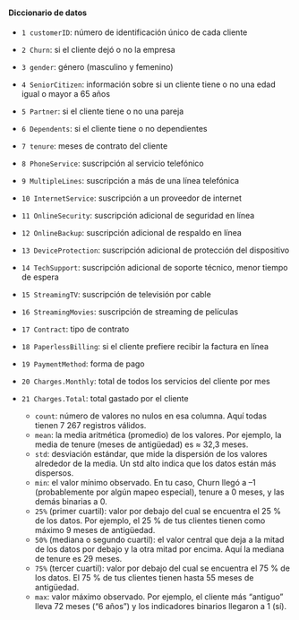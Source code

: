 #### Diccionario de datos

- `1 customerID`: número de identificación único de cada cliente
- `2 Churn`: si el cliente dejó o no la empresa
- `3 gender`: género (masculino y femenino)
- `4 SeniorCitizen`: información sobre si un cliente tiene o no una edad igual o mayor a 65 años
- `5 Partner`: si el cliente tiene o no una pareja
- `6 Dependents`: si el cliente tiene o no dependientes
- `7 tenure`: meses de contrato del cliente
- `8 PhoneService`: suscripción al servicio telefónico
- `9 MultipleLines`: suscripción a más de una línea telefónica
- `10 InternetService`: suscripción a un proveedor de internet
- `11 OnlineSecurity`: suscripción adicional de seguridad en línea
- `12 OnlineBackup`: suscripción adicional de respaldo en línea
- `13 DeviceProtection`: suscripción adicional de protección del dispositivo
- `14 TechSupport`: suscripción adicional de soporte técnico, menor tiempo de espera
- `15 StreamingTV`: suscripción de televisión por cable
- `16 StreamingMovies`: suscripción de streaming de películas
- `17 Contract`: tipo de contrato
- `18 PaperlessBilling`: si el cliente prefiere recibir la factura en línea
- `19 PaymentMethod`: forma de pago
- `20 Charges.Monthly`: total de todos los servicios del cliente por mes
- `21 Charges.Total`: total gastado por el cliente


	-	`count`: número de valores no nulos en esa columna. Aquí todas tienen 7 267 registros válidos.
	-	`mean`: la media aritmética (promedio) de los valores. Por ejemplo, la media de tenure (meses de antigüedad) es ≈ 32,3 meses.
	-	`std`: desviación estándar, que mide la dispersión de los valores alrededor de la media. Un std alto indica que los datos están más dispersos.
	-	`min`: el valor mínimo observado. En tu caso, Churn llegó a –1 (probablemente por algún mapeo especial), tenure a 0 meses, y las demás binarias a 0.
	-	`25%` (primer cuartil): valor por debajo del cual se encuentra el 25 % de los datos. Por ejemplo, el 25 % de tus clientes tienen como máximo 9 meses de antigüedad.
	-	`50%` (mediana o segundo cuartil): el valor central que deja a la mitad de los datos por debajo y la otra mitad por encima. Aquí la mediana de tenure es 29 meses.
	-	`75%` (tercer cuartil): valor por debajo del cual se encuentra el 75 % de los datos. El 75 % de tus clientes tienen hasta 55 meses de antigüedad.
	-	`max`: valor máximo observado. Por ejemplo, el cliente más “antiguo” lleva 72 meses (“6 años”) y los indicadores binarios llegaron a 1 (sí).
